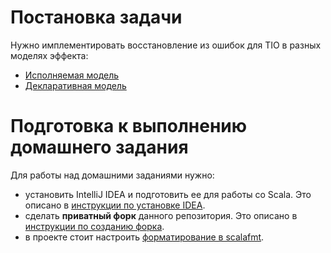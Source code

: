 # Постановка задачи

Нужно имплементировать восстановление из ошибок для TIO в разных моделях эффекта:
* [Исполняемая модель](src/main/scala/mipt/homework/executable/TIO.scala)
* [Декларативная модель](src/main/scala/mipt/homework/declarative/TIO.scala)

# Подготовка к выполнению домашнего задания

Для работы над домашними заданиями нужно:
* установить IntelliJ IDEA и подготовить ее для работы со Scala. Это описано в [инструкции по установке IDEA](docs/idea-install/install.md).
* сделать **приватный форк** данного репозитория. Это описано в [инструкции по созданию форка](docs/create-fork/private-fork.md).
* в проекте стоит настроить [форматирование в scalafmt](docs/code-style/code-style.md).

